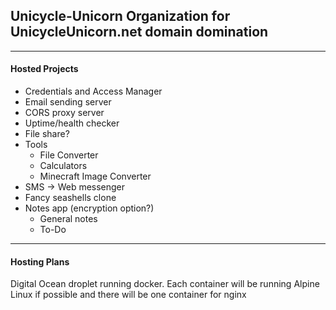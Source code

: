 ## Unicycle-Unicorn Organization for UnicycleUnicorn.net domain domination

---

#### Hosted Projects

  - Credentials and Access Manager
  - Email sending server
  - CORS proxy server
  - Uptime/health checker
  - File share?
  - Tools
    - File Converter
    - Calculators
    - Minecraft Image Converter
  - SMS -> Web messenger
  - Fancy seashells clone
  - Notes app (encryption option?)
    - General notes
    - To-Do

---

#### Hosting Plans

Digital Ocean droplet running docker. Each container will be running Alpine Linux if possible and there will be one container for nginx
